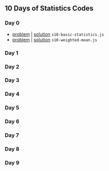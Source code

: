 ## 10 Days of Statistics Codes
### Day 0
- [problem](https://www.hackerrank.com/challenges/s10-basic-statistics) | [solution](s10-basic-statistics.js) `s10-basic-statistics.js`
- [problem](https://www.hackerrank.com/challenges/s10-weighted-mean) | [solution](s10-weighted-mean.js) `s10-weighted-mean.js`
### Day 1
### Day 2
### Day 3
### Day 4
### Day 5
### Day 6
### Day 7
### Day 8
### Day 9